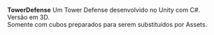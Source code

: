 <b>TowerDefense</b>
Um Tower Defense desenvolvido no Unity com C#.<br>
Versão em 3D.<br>
Somente com cubos preparados para serem substituídos por Assets.
